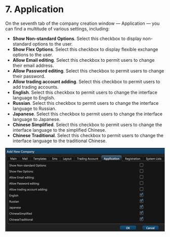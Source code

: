 # 7. Application

On the seventh tab of the company creation window — Application — you can find a multitude of various settings, including:

* **Show Non-standard Options**. Select this checkbox to display non-standard options to the user. 
* **Show Flex Options**. Select this checkbox to display flexible exchange options to the user.
* **Allow Email editing**. Select this checkbox to permit users to change their email address.
* **Allow Password editing**. Select this checkbox to permit users to change their password.
* **Allow trading account adding**. Select this checkbox to permit users to add trading accounts.
* **English**. Select this checkbox to permit users to change the interface language to English.
* **Russian**. Select this checkbox to permit users to change the interface language to Russian.
* **Japanese**. Select this checkbox to permit users to change the interface language to Japanese.
* **Chinese Simplified**. Select this checkbox to permit users to change the interface language to the simplified Chinese.
* **Chinese Traditional**. Select this checkbox to permit users to change the interface language to the traditional Chinese.

![](../../../.gitbook/assets/screenshot-2019-01-22-at-19.05.34.png)

